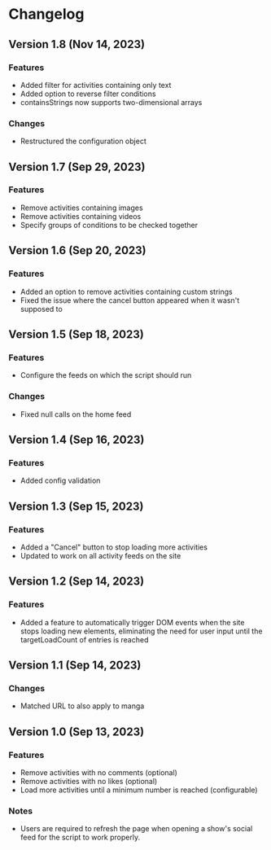 # Changelog

## Version 1.8 (Nov 14, 2023)

### Features
- Added filter for activities containing only text
- Added option to reverse filter conditions
- containsStrings now supports two-dimensional arrays

### Changes
- Restructured the configuration object

## Version 1.7 (Sep 29, 2023)

### Features
- Remove activities containing images
- Remove activities containing videos
- Specify groups of conditions to be checked together

## Version 1.6 (Sep 20, 2023)

### Features
- Added an option to remove activities containing custom strings
- Fixed the issue where the cancel button appeared when it wasn't supposed to

## Version 1.5 (Sep 18, 2023)

### Features
- Configure the feeds on which the script should run

### Changes
- Fixed null calls on the home feed

## Version 1.4 (Sep 16, 2023)

### Features
- Added config validation

## Version 1.3 (Sep 15, 2023)

### Features
- Added a "Cancel" button to stop loading more activities
- Updated to work on all activity feeds on the site

## Version 1.2 (Sep 14, 2023)

### Features
- Added a feature to automatically trigger DOM events when the site stops loading new elements, eliminating the need for user input until the targetLoadCount of entries is reached

## Version 1.1 (Sep 14, 2023)

### Changes
- Matched URL to also apply to manga

## Version 1.0 (Sep 13, 2023)

### Features
- Remove activities with no comments (optional)
- Remove activities with no likes (optional)
- Load more activities until a minimum number is reached (configurable)

### Notes
- Users are required to refresh the page when opening a show's social feed for the script to work properly.